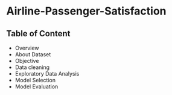# Airline-Passenger-Satisfaction
## Table of Content
* Overview
* About Dataset
* Objective
* Data cleaning
* Exploratory Data Analysis 
* Model Selection
* Model Evaluation
